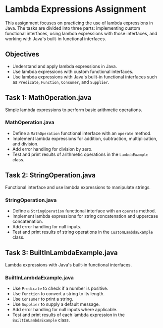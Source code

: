 # Lambda Expressions Assignment

This assignment focuses on practicing the use of lambda expressions in Java. The tasks are divided into three parts: implementing custom functional interfaces, using lambda expressions with those interfaces, and working with Java's built-in functional interfaces.

## Objectives

- Understand and apply lambda expressions in Java.
- Use lambda expressions with custom functional interfaces.
- Use lambda expressions with Java's built-in functional interfaces such as `Predicate`, `Function`, `Consumer`, and `Supplier`.

## Task 1: MathOperation.java

Simple lambda expressions to perform basic arithmetic operations.

### MathOperation.java

- Define a `MathOperation` functional interface with an `operate` method.
- Implement lambda expressions for addition, subtraction, multiplication, and division.
- Add error handling for division by zero.
- Test and print results of arithmetic operations in the `LambdaExample` class.

## Task 2: StringOperation.java

Functional interface and use lambda expressions to manipulate strings.

### StringOperation.java

- Define a `StringOperation` functional interface with an `operate` method.
- Implement lambda expressions for string concatenation and uppercase concatenation.
- Add error handling for null inputs.
- Test and print results of string operations in the `CustomLambdaExample` class.

## Task 3: BuiltInLambdaExample.java

Lambda expressions with Java's built-in functional interfaces.

### BuiltInLambdaExample.java

- Use `Predicate` to check if a number is positive.
- Use `Function` to convert a string to its length.
- Use `Consumer` to print a string.
- Use `Supplier` to supply a default message.
- Add error handling for null inputs where applicable.
- Test and print results of each lambda expression in the `BuiltInLambdaExample` class.


